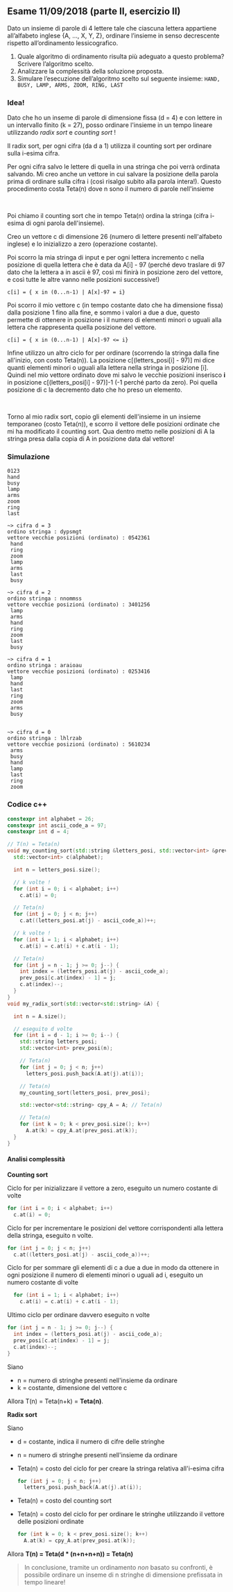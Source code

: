 ## Esame 11/09/2018 (parte II, esercizio II)

Dato un insieme di parole di 4 lettere tale che ciascuna lettera appartiene all’alfabeto inglese {A, ..., X, Y, Z}, ordinare l’insieme in senso decrescente rispetto all’ordinamento lessicografico.

1. Quale algoritmo di ordinamento risulta più adeguato a questo problema? Scrivere l’algoritmo scelto.
2. Analizzare la complessità della soluzione proposta.
3. Simulare l’esecuzione dell’algoritmo scelto sul seguente insieme: `HAND, BUSY, LAMP, ARMS, ZOOM, RING, LAST`

### Idea!

Dato che ho un inseme di parole di dimensione fissa (d = 4) e con lettere in un intervallo finito (k = 27), posso ordinare l'insieme in un tempo lineare utilizzando _radix sort_ e _counting sort_ !

Il radix sort, per ogni cifra (da d a 1) utilizza il counting sort per ordinare sulla i-esima cifra.

Per ogni cifra salvo le lettere di quella in una stringa che poi verrà ordinata salvando. Mi creo anche un vettore in cui salvare la posizione della parola prima di ordinare sulla cifra i (così risalgo subito alla parola intera!). Questo procedimento costa Teta(n) dove n sono il numero di parole nell'insieme

<br>

Poi chiamo il counting sort che in tempo Teta(n) ordina la stringa (cifra i-esima di ogni parola dell'insieme).

Creo un vettore c di dimensione 26 (numero di lettere presenti nell'alfabeto inglese) e lo inizializzo a zero (operazione costante).

Poi scorro la mia stringa di input e per ogni lettera incremento c nella posizione di quella lettera che è data da A[i] - 97 (perché devo traslare di 97 dato che la lettera a in ascii è 97, così mi finirà in posizione zero del vettore, e così tutte le altre vanno nelle posizioni successive!)

```
c[i] = { x in (0...n-1) | A[x]-97 = i}
```

Poi scorro il mio vettore c (in tempo costante dato che ha dimensione fissa) dalla posizione 1 fino alla fine, e sommo i valori a due a due, questo permette di ottenere in posizione i il numero di elementi minori o uguali alla lettera che rappresenta quella posizione del vettore.

```
c[i] = { x in (0...n-1) | A[x]-97 <= i}
```

Infine utilizzo un altro ciclo for per ordinare (scorrendo la stringa dalla fine all'inizio, con costo Teta(n)). La posizione c[(letters_posi[i] - 97)] mi dice quanti elementi minori o uguali alla lettera nella stringa in posizione [i]. Quindi nel mio vettore ordinato dove mi salvo le vecchie posizioni inserisco **i** in posizione c[(letters_posi[i] - 97)]-1 (-1 perché parto da zero). Poi quella posizione di c la decremento dato che ho preso un elemento.

<br>

Torno al mio radix sort, copio gli elementi dell'insieme in un insieme temporaneo (costo Teta(n)), e scorro il vettore delle posizioni ordinate che mi ha modificato il counting sort. Qua dentro metto nelle posizioni di A la stringa presa dalla copia di A in posizione data dal vettore!

### Simulazione

```
0123
hand
busy
lamp
arms
zoom
ring
last

~> cifra d = 3
ordino stringa : dypsmgt
vettore vecchie posizioni (ordinato) : 0542361
 hand
 ring
 zoom
 lamp
 arms
 last
 busy

~> cifra d = 2
ordino stringa : nnommss
vettore vecchie posizioni (ordinato) : 3401256
 lamp
 arms
 hand
 ring
 zoom
 last
 busy

~> cifra d = 1
ordino stringa : araioau
vettore vecchie posizioni (ordinato) : 0253416
 lamp
 hand
 last
 ring
 zoom
 arms
 busy


~> cifra d = 0
ordino stringa : lhlrzab
vettore vecchie posizioni (ordinato) : 5610234
 arms
 busy
 hand
 lamp
 last
 ring
 zoom
```

### Codice c++

```c++
constexpr int alphabet = 26;
constexpr int ascii_code_a = 97;
constexpr int d = 4;

// T(n) = Teta(n)
void my_counting_sort(std::string &letters_posi, std::vector<int> &prev_posi) {
  std::vector<int> c(alphabet);

  int n = letters_posi.size();

  // k volte !
  for (int i = 0; i < alphabet; i++)
    c.at(i) = 0;

  // Teta(n)
  for (int j = 0; j < n; j++)
    c.at((letters_posi.at(j) - ascii_code_a))++;

  // k volte !
  for (int i = 1; i < alphabet; i++)
    c.at(i) = c.at(i) + c.at(i - 1);

  // Teta(n)
  for (int j = n - 1; j >= 0; j--) {
    int index = (letters_posi.at(j) - ascii_code_a);
    prev_posi[c.at(index) - 1] = j;
    c.at(index)--;
  }
}
void my_radix_sort(std::vector<std::string> &A) {

  int n = A.size();

  // eseguito d volte
  for (int i = d - 1; i >= 0; i--) {
    std::string letters_posi;
    std::vector<int> prev_posi(n);

    // Teta(n)
    for (int j = 0; j < n; j++)
      letters_posi.push_back(A.at(j).at(i));

    // Teta(n)
    my_counting_sort(letters_posi, prev_posi);

    std::vector<std::string> cpy_A = A; // Teta(n)

    // Teta(n)
    for (int k = 0; k < prev_posi.size(); k++)
      A.at(k) = cpy_A.at(prev_posi.at(k));
  }
}
```

#### Analisi complessità

**Counting sort**

Ciclo for per inizializzare il vettore a zero, eseguito un numero costante di volte

```c++
for (int i = 0; i < alphabet; i++)
  c.at(i) = 0;
```

Ciclo for per incrementare le posizioni del vettore corrispondenti alla lettera della stringa, eseguito n volte.

```c++
for (int j = 0; j < n; j++)
  c.at((letters_posi.at(j) - ascii_code_a))++;
```

Ciclo for per sommare gli elementi di c a due a due in modo da ottenere in ogni posizione il numero di elementi minori o uguali ad i, eseguito un numero costante di volte

```c++
  for (int i = 1; i < alphabet; i++)
    c.at(i) = c.at(i) + c.at(i - 1);
```

Ultimo ciclo per ordinare davvero eseguito n volte

```c++
for (int j = n - 1; j >= 0; j--) {
  int index = (letters_posi.at(j) - ascii_code_a);
  prev_posi[c.at(index) - 1] = j;
  c.at(index)--;
}
```

Siano

- n = numero di stringhe presenti nell'insieme da ordinare
- k = costante, dimensione del vettore c

Allora T(n) = Teta(n+k) = **Teta(n)**.

**Radix sort**

Siano

- d = costante, indica il numero di cifre delle stringhe
- n = numero di stringhe presenti nell'insieme da ordinare

- Teta(n) = costo del ciclo for per creare la stringa relativa all'i-esima cifra
  ```c++
  for (int j = 0; j < n; j++)
    letters_posi.push_back(A.at(j).at(i));
  ```
- Teta(n) = costo del counting sort
- Teta(n) = costo del ciclo for per ordinare le stringhe utilizzando il vettore delle posizioni ordinate
  ```c++
  for (int k = 0; k < prev_posi.size(); k++)
    A.at(k) = cpy_A.at(prev_posi.at(k));
  ```

Allora **T(n) = Teta(d \* (n+n+n+n)) = Teta(n)**

> In conclusione, tramite un ordinamento _non_ basato su confronti, è possibile ordinare un inseme di n stringhe di dimensione prefissata in tempo lineare!
